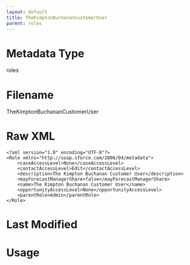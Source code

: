 ```yaml
---
layout: default
title: TheKimptonBuchananCustomerUser
parent: roles
---
```

# Metadata Type
roles


# Filename 
TheKimptonBuchananCustomerUser


# Raw XML
```
<?xml version="1.0" encoding="UTF-8"?>
<Role xmlns="http://soap.sforce.com/2006/04/metadata">
    <caseAccessLevel>None</caseAccessLevel>
    <contactAccessLevel>Edit</contactAccessLevel>
    <description>The Kimpton Buchanan Customer User</description>
    <mayForecastManagerShare>false</mayForecastManagerShare>
    <name>The Kimpton Buchanan Customer User</name>
    <opportunityAccessLevel>None</opportunityAccessLevel>
    <parentRole>Admin</parentRole>
</Role>
```


# Last Modified


# Usage
